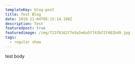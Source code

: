 ```yaml
---
templateKey: blog-post
title: Test Blog
date: 2019-11-04T06:15:14.198Z
description: Test
featuredpost: true
featuredimage: /img/f23f8162f7e5a5e6a5f743bf2f402b49.jpg
tags:
  - regular show
---
```

test body
